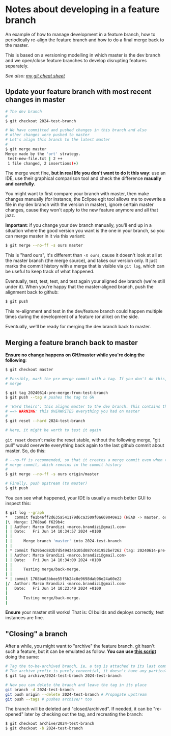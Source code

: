 # Notes about developing in a feature branch

An example of how to manage development in a feature branch, how to periodically re-align the feature branch and how to do a final merge back to the master.

This is based on a versioning modelling in which master is the dev branch and we open/close feature branches to develop disrupting features separately.

*See also: [my git cheat sheet](git-cheat-sheet.md)*

## Update your feature branch with most recent changes in master

```bash
# The dev branch
# 
$ git checkout 2024-test-branch

# We have committed and pushed changes in this branch and also
# other changes were pushed to master
# Let's align this branch to the latest master
# 
$ git merge master
Merge made by the 'ort' strategy.
 test-new-file.txt | 2 ++
 1 file changed, 2 insertions(+)
```

The merge went fine, **but in real life you don't want to do it this way**: use an IDE, use their graphical comparison tool and check the difference **maually and carefully**.

You might want to first compare your branch with master, then make changes manually (for instance, the Eclipse egit tool allows me to ovewrite a file in my dev branch with the version in master), ignore certain master changes, cause they won't apply to the new feature anymore and all that jazz.

**Important**: if you change your dev branch manually, you'll end up in a situation where the good version you want is the one in your branch, so you can merge master in it
via this variant:

```bash
$ git merge --no-ff -s ours master
```

This is "hard ours", it's different than `-X ours`, cause it doesn't look at all at the master branch (the merge source), and takes our version only. It just marks the commit history with a merge that is visible via `git log`, which can be useful to keep track of what happened.
 
 
Eventually, test, test, test, and test again your aligned dev branch (we're still under it). When you're happy that the master-aligned branch, push the alignment back to github:

```bash
$ git push
```

This re-alignment and test in the dev/feature branch could happen multiple times during the development of a feature (or alike) on the side.

Eventually, we'll be ready for merging the dev branch back to master.


## Merging a feature branch back to master

**Ensure no change happens on GH/master while you're doing the following**:

 
```bash
$ git checkout master

# Possibly, mark the pre-merge commit with a tag. If you don't do this, a date can usually be used to identify the last commit before 
# merge

$ git tag 20240614-pre-merge-from-test-branch
$ git push --tag # pushes the tag to GH

# 'Hard theirs': this aligns master to the dev branch. This contains the new feature + the latest master version
# ==> WARNING: this OVERWRITES everything you had on master
#
$ git reset --hard 2024-test-branch

# Here, it might be worth to test it again
```

`git reset` doesn't make the reset stable, without the following merge, "git pull" would overwrite everything back again to the last github commit about master. So, do this:

```bash
# --no-ff is recommended, so that it creates a merge commit even when the master history could be rebased, it allows you to give a message to the
# merge commit, which remains in the commit history
# 
$ git merge --no-ff -s ours origin/master

# Finally, push upstream (to master)
$ git push
```

You can see what happened, your IDE is usually a much better GUI to inspect this:

```bash
$ git log --graph
*   commit fe1b46ff2d635a541179d6ca3509f0a669040e13 (HEAD -> master, origin/master, origin/HEAD, origin/2024-test-branch, 2024-test-branch)
|\  Merge: 1708ba6 f629b4c
| | Author: Marco Brandizi <marco.brandizi@gmail.com>
| | Date:   Fri Jun 14 10:34:57 2024 +0100
| |
| |     Merge branch 'master' into 2024-test-branch
| |
| * commit f629b4c882b7d549434b105d087c481952be7262 (tag: 20240614-pre-merge-from-test-branch)
| | Author: Marco Brandizi <marco.brandizi@gmail.com>
| | Date:   Fri Jun 14 10:34:00 2024 +0100
| |
| |     Testing merge/back-merge.
| |
* | commit 1708ba63bbee55f5b24c0e9698dab98e24a60e22
|/  Author: Marco Brandizi <marco.brandizi@gmail.com>
|   Date:   Fri Jun 14 10:23:49 2024 +0100
|
|       Testing merge/back-merge.
|
```

**Ensure** your master still works! That is: CI builds and deploys correctly, test instances are fine.


## "Closing" a branch 

After a while, you might want to "archive" the feature branch. git hasn't such a feature, but it can be emulated as follow. **You can use [this script](git-utils/archive-label.sh)** doing the same:

```bash
# Tag the to-be-archived branch, ie, a tag is attached to its last commit.
# The archive prefix is purely convential, it doesn't have any particular meaning for git or github
$ git tag archive/2024-test-branch 2024-test-branch

# Now you can delete the branch and leave the tag in its place
git branch -d 2024-test-branch
git push origin --delete 2024-test-branch # Propagate upstream
git push --tags # pushes archive/* too
```

The branch will be deleted and "closed/archived". If needed, it can be "re-opened" later by checking out the tag, and recreating the branch:

```bash
$ git checkout archive/2024-test-branch
$ git checkout -b 2024-test-branch
```



